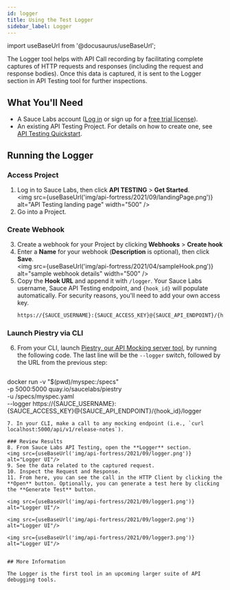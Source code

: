 ```yaml
---
id: logger
title: Using the Test Logger
sidebar_label: Logger
---
```


import useBaseUrl from '@docusaurus/useBaseUrl';

The Logger tool helps with API Call recording by facilitating complete captures of HTTP requests and responses (including the request and response bodies). Once this data is captured, it is sent to the Logger section in API Testing tool for further inspections.

## What You'll Need
* A Sauce Labs account ([Log in](https://accounts.saucelabs.com/am/XUI/#login/) or sign up for a [free trial license](https://saucelabs.com/sign-up)).
* An existing API Testing Project. For details on how to create one, see [API Testing Quickstart](/api-testing/quickstart/).

## Running the Logger

### Access Project
1. Log in to Sauce Labs, then click **API TESTING** > **Get Started**.<br/><img src={useBaseUrl('img/api-fortress/2021/09/landingPage.png')} alt="API Testing landing page" width="500" />
2. Go into a Project.

### Create Webhook
3. Create a webhook for your Project by clicking **Webhooks** > **Create hook**
4. Enter a **Name** for your webhook (**Description** is optional), then click **Save**.<br/><img src={useBaseUrl('img/api-fortress/2021/04/sampleHook.png')} alt="sample webhook details" width="500" />
5. Copy the **Hook URL** and append it with `/logger`. Your Sauce Labs username, Sauce API Testing endpoint, and `{hook_id}` will populate automatically. For security reasons, you'll need to add your own access key.
   ```bash
   https://{SAUCE_USERNAME}:{SAUCE_ACCESS_KEY}@{SAUCE_API_ENDPOINT}/{hook_id}/logger
   ```

### Launch Piestry via CLI
6. From your CLI, launch [Piestry, our API Mocking server tool](/api-testing/mocking), by running the following code. The last line will be the `--logger` switch, followed by the URL from the previous step:
   ```bash
  docker run -v "$(pwd)/myspec:/specs" \
  -p 5000:5000 quay.io/saucelabs/piestry \
  -u /specs/myspec.yaml \
  --logger https://{SAUCE_USERNAME}:{SAUCE_ACCESS_KEY}@{SAUCE_API_ENDPOINT}/{hook_id}/logger
  ```
7. In your CLI, make a call to any mocking endpoint (i.e., `curl localhost:5000/api/v1/release-notes`).

### Review Results
8. From Sauce Labs API Testing, open the **Logger** section.
  <img src={useBaseUrl('img/api-fortress/2021/09/logger.png')} alt="Logger UI"/>
9. See the data related to the captured request.
10. Inspect the Request and Response.
11. From here, you can see the call in the HTTP Client by clicking the **Open** button. Optionally, you can generate a test here by clicking the **Generate Test** button.

<img src={useBaseUrl('img/api-fortress/2021/09/logger1.png')} alt="Logger UI"/>

<img src={useBaseUrl('img/api-fortress/2021/09/logger2.png')} alt="Logger UI"/>

<img src={useBaseUrl('img/api-fortress/2021/09/logger3.png')} alt="Logger UI"/>


## More Information

The Logger is the first tool in an upcoming larger suite of API debugging tools.
